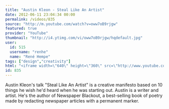 ```yaml
---
title: "Austin Kleon - Steal Like An Artist"
date: 2012-06-11 23:04:34 00:00
permalink: /videos/835
source: "http://m.youtube.com/watch?v=oww7oB9rjgw"
featured: true
provider: "YouTube"
thumbnail: "http://i4.ytimg.com/vi/oww7oB9rjgw/hqdefault.jpg"
user:
  id: 515
  username: "renhe"
  name: "René Hempe"
tags: ["design","creativity"]
html: "<iframe width=\"640\" height=\"360\" src=\"http://www.youtube.com/embed/oww7oB9rjgw?wmode=transparent&fs=1&feature=oembed\" frameborder=\"0\" allowfullscreen></iframe>"
id: 835
---
```


Austin Kleon's talk "Steal Like An Artist" is a creative manifesto based on 10 things he wish he'd heard when he was starting out. Austin is a writer and artist. He's the author of Newspaper Blackout, a best-selling book of poetry made by redacting newspaper articles with a permanent marker.